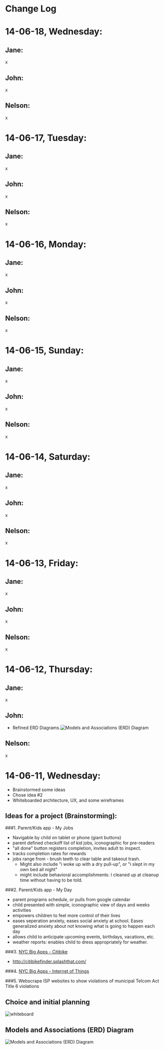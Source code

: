 
Change Log
========

# 14-06-18, Wednesday:
## Jane:
x
## John:
x
## Nelson:
x



# 14-06-17, Tuesday:
## Jane:
x
## John:
x
## Nelson:
x



# 14-06-16, Monday:
## Jane:
x
## John:
x
## Nelson:
x



# 14-06-15, Sunday:
## Jane:
x
## John:
x
## Nelson:
x



# 14-06-14, Saturday:
## Jane:
x
## John:
x
## Nelson:
x



# 14-06-13, Friday:
## Jane:
x
## John:
x
## Nelson:
x


# 14-06-12, Thursday:
## Jane:
x
## John:
* Refined ERD Diagrams.![Models and Associations (ERD) Diagram](/admin/images/14-06-12_models_and_associations.png)





## Nelson:
x

# 14-06-11, Wednesday:

* Brainstormed some ideas
* Chose idea #2
* Whiteboarded architecture, UX, and some wireframes

## Ideas for a project (Brainstorming):


###1. Parent/Kids app - My Jobs 
* Navigable by child on tablet or phone (giant buttons)
* parent defined checkoff list of kid jobs, iconographic for pre-readers
* "all done" button registers completion, invites adult to inspect. 
* tracks completion rates for rewards
* jobs range from - brush teeth to clear table and takeout trash. 
	* Might also include "i woke up with a dry pull-up", or "i slept in my own bed all night"
	* might include behavioral accomplishments: I cleaned up at cleanup time without having to be told. 

###2. Parent/Kids app - My Day
* parent programs schedule, or pulls from google calendar
* child presented with simple, iconographic view of days and weeks activities
* empowers children to feel more control of their lives
* eases seperation anxiety, eases social anxiety at school. Eases generalized anxiety about not knowing what is going to happen each day
* allows child to anticipate upcoming events, birthdays, vacations, etc. 
* weather reports: enables child to dress appropriately for weather. 

###3. [NYC Big Apps - Citibike](http://citibikefinder.splashthat.com/)
* http://citibikefinder.splashthat.com/

###4. [NYC Big Apps - Internet of Things](http://streetiq.splashthat.com/)

###5. Webscrape ISP websites to show violations of municipal Telcom Act Title 6 violations

## Choice and initial planning
![whiteboard](/admin/images/2014-16-11_white_board-300px_tall.jpg)

## Models and Associations (ERD) Diagram
![Models and Associations (ERD) Diagram](/admin/images/14-06-11_models_and_associations.png)